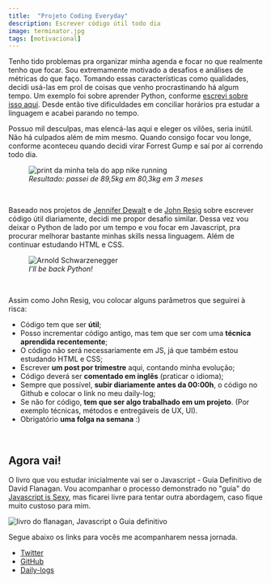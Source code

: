 ```yaml
---
title:  "Projeto Coding Everyday"
description: Escrever código útil todo dia
image: terminator.jpg
tags: [motivacional]
---
```


Tenho tido problemas pra organizar minha agenda e focar no que realmente tenho que focar. Sou extremamente motivado a desafios e análises de métricas do que faço. Tomando essas características como qualidades, decidi usá-las em prol de coisas que venho procrastinando há algum tempo. Um exemplo foi sobre aprender Python, conforme [escrevi sobre isso aqui](http://jonathanslima.github.io/2015/Porque-um-novo-blog/). Desde então tive dificuldades em conciliar horários pra estudar a linguagem e acabei parando no tempo.

Possuo mil desculpas, mas elencá-las aqui e eleger os vilões, seria inútil. Não há culpados além de mim mesmo. Quando consigo focar vou longe, conforme aconteceu quando decidi virar Forrest Gump e saí por aí correndo todo dia.

<figure>
	<img src="../../assets/images/nike-running.jpg" alt="print da minha tela do app nike running" />

  <figcaption><i>Resultado: passei de 89,5kg em 80,3kg em 3 meses</i></figcaption>
</figure><br>

Baseado nos projetos de [Jennifer Dewalt](http://jenniferdewalt.com/) e de [John Resig](http://ejohn.org/) sobre escrever código útil diariamente, decidi me propor desafio similar. Dessa vez vou deixar o Python de lado por um tempo e vou focar em Javascript, pra procurar melhorar bastante minhas skills nessa linguagem. Além de continuar estudando HTML e CSS.

<figure>
	<img src="../../assets/images/terminator.jpg" alt="Arnold Schwarzenegger" />

  <figcaption><i>I'll be back Python!</i></figcaption>
</figure><br>

Assim como John Resig, vou colocar alguns parâmetros que seguirei à risca:

+ Código tem que ser **útil**;
+ Posso incrementar código antigo, mas tem que ser com uma **técnica aprendida recentemente**;
+ O código não será necessariamente em JS, já que também estou estudando HTML e CSS;
+ Escrever **um post por trimestre** aqui, contando minha evolução;
+ Código deverá ser **comentado em inglês** (praticar o idioma);
+ Sempre que possível, **subir diariamente antes da 00:00h**, o código no Github e colocar o link no meu daily-log;
+ Se não for código, **tem que ser algo trabalhado em um projeto**. (Por exemplo técnicas, métodos e entregáveis de UX, UI).
+ Obrigatório **uma folga na semana** :)

<br>

## Agora vai!

O livro que vou estudar inicialmente vai ser o Javascript - Guia Definitivo de David Flanagan. Vou acompanhar o processo demonstrado no "guia" do
[Javascript is Sexy](https://codeinbrasil.wordpress.com/2013/04/28/como-aprender-javascript-corretamente-javascript-is-sexy/), mas ficarei livre para tentar outra abordagem, caso fique muito custoso para mim.

<img src="../../assets/images/javascript-livro.jpg" alt="livro do flanagan, Javascript o Guia definitivo" />

Segue abaixo os links para vocês me acompanharem nessa jornada.

- [Twitter](https://twitter.com/jonathan_slima)
- [GitHub](https://github.com/jonathanslima/projeto-coding-everyday)
- [Daily-logs](https://github.com/jonathanslima/daily-logs)